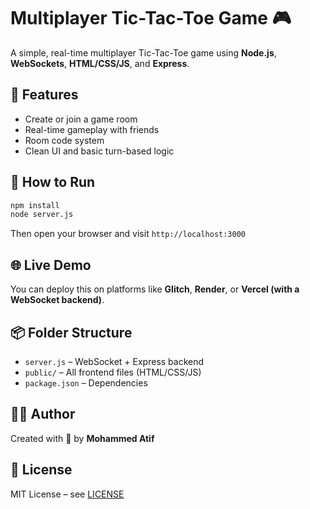 # Multiplayer Tic-Tac-Toe Game 🎮

A simple, real-time multiplayer Tic-Tac-Toe game using **Node.js**, **WebSockets**, **HTML/CSS/JS**, and **Express**.

## 🌟 Features

- Create or join a game room
- Real-time gameplay with friends
- Room code system
- Clean UI and basic turn-based logic

## 🚀 How to Run

```bash
npm install
node server.js
```

Then open your browser and visit `http://localhost:3000`

## 🌐 Live Demo

You can deploy this on platforms like **Glitch**, **Render**, or **Vercel (with a WebSocket backend)**.

## 📦 Folder Structure

- `server.js` – WebSocket + Express backend
- `public/` – All frontend files (HTML/CSS/JS)
- `package.json` – Dependencies

## 🧑‍💻 Author

Created with 💙 by **Mohammed Atif**

## 📜 License

MIT License – see [LICENSE](LICENSE)